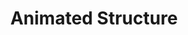 ---
title: Animated Structure
description: 
draft: false
header: Structure Animation
sub-header: Solo Project

project_context:
  - title: "About"
    text: 
    - "This Animated Structure was born out of sheer curiosity."
    - "3D Graphic Animations are fascinating and I plan to further explore what is possible using just CSS and HTML."

project_details:
    - section_header: "The Stack"
      text:
      - "This animation was created in React.JS using CSS, HTML, and Javascript. It has been deployed to Heroku for viewing purposes."
      image:
        url: 
        title: ""
    - section_header: "Tracing without Limits™: No sampling, no blindspots"
      text:
      - "I would like to thank the academy and my faithful assistant, Minnie."
      image:
        url: 
        title: ""

--- 